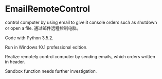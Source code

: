# EmailRemoteControl
control computer by using email to give it console orders such as shutdown or open a file. 
通过邮件远程控制电脑。

Code with Python 3.5.2.

Run in Windows 10.1 professional edition.

Realize remotely control computer by sending emails, which orders written in header. 

Sandbox function needs further investigation.
